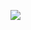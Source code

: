 ![](https://bat.bing.com/action/0?ti=56018282&Ver=2&mid=5d7c5ac2-3bed-46c4-8901-41a7b2e14736&sid=201ffde0635411ee902411d77b750559&vid=20202bf0635411ee9ac03f2e618b0b9f&vids=0&msclkid=N&pi=0&lg=en-US&sw=800&sh=600&sc=24&nwd=1&tl=Shortform%20%7C%20Book&p=https%3A%2F%2Fwww.shortform.com%2Fapp%2Fbook%2Fact-like-a-lady-think-like-a-man%2Fexercise-whats-your-balance-between-work-and-love&r=&lt=248&evt=pageLoad&sv=1&rn=548637)
